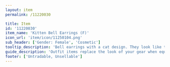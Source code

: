 ```yaml
---
layout: item
permalink: /11220030

title: Item
id: '11220030'
item_name: 'Kitten Bell Earrings (F)'
icon_url: 'item/icon/11250104.png'
sub_header: ['Gender: Female', 'Cosmetic']
tooltip_description: 'Bell earrings with a cat design. They look like they might chime with any movement.'
guide_description: 'Outfit items replace the look of your gear when equipped.'
footer: ['Untradable, Unsellable']
---
```

